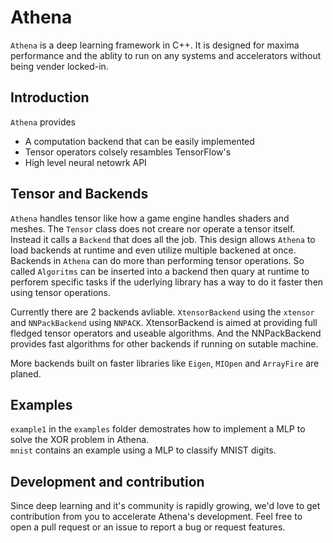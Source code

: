 # Athena

`Athena` is a deep learning framework in C++. It is designed for maxima performance and the ablity to run on any systems and accelerators without being vender locked-in.

## Introduction

`Athena` provides

- A computation backend that can be easily implemented
- Tensor operators colsely resambles TensorFlow's
- High level neural netowrk API

## Tensor and Backends

`Athena` handles tensor like how a game engine handles shaders and meshes. The `Tensor` class does not creare nor operate a tensor itself. Instead it calls a `Backend` that does all the job. This design allows `Athena` to load backends at runtime and even utilize multiple backened at once.<br>
Backends in `Athena` can do more than performing tensor operations. So called `Algoritms` can be inserted into a backend then quary at runtime to perforem specific tasks if the uderlying library has a way to do it faster then using tensor operations.

Currently there are 2 backends avliable. `XtensorBackend` using the `xtensor` and `NNPackBackend` using `NNPACK`. XtensorBackend is aimed at providing full fledged tensor operators and useable algorithms. And the NNPackBackend provides fast algorithms for other backends if running on sutable machine.

More backends built on faster libraries like `Eigen`, `MIOpen` and `ArrayFire` are planed.

## Examples

`example1` in the `examples` folder demostrates how to implement a MLP to solve the XOR problem in Athena.<br>
`mnist` contains an example using a MLP to classify MNIST digits.

## Development and contribution

Since deep learning and it's community is rapidly growing, we'd love to get contribution from you to accelerate Athena's development. Feel free to open a pull request or an issue to report a bug or request features.
